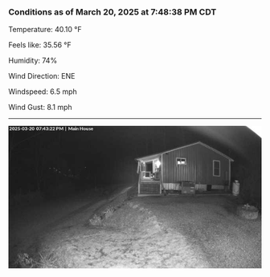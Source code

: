 ### Conditions as of March 20, 2025 at 7:48:38 PM CDT 

Temperature: 40.10 &deg;F

Feels like: 35.56 &deg;F

Humidity: 74%

Wind Direction: ENE

Windspeed: 6.5 mph

Wind Gust: 8.1 mph

---

<img src="./images/latest.jpeg"/>

